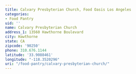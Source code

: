 ```yaml
---
title: Calvary Presbyterian Church, Food Oasis Los Angeles
categories:
- Food Pantry
uid: ''
name: Calvary Presbyterian Church
address_1: 13560 Hawthorne Boulevard
city: Hawthorne
state: CA
zipcode: '90250'
phone: 310.676.1144
latitude: '33.9088461'
longitude: "-118.3520296"
uri: "/food-pantry/calvary-presbyterian-church/"
---
```


